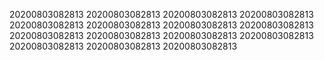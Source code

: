 20200803082813
20200803082813
20200803082813
20200803082813
20200803082813
20200803082813
20200803082813
20200803082813
20200803082813
20200803082813
20200803082813
20200803082813
20200803082813
20200803082813
20200803082813
